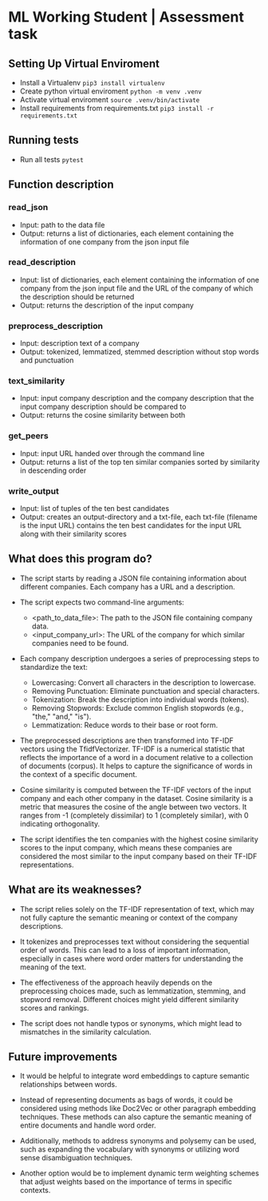 # ML Working Student | Assessment task



## Setting Up Virtual Enviroment

- Install a Virtualenv
 `pip3 install virtualenv`
- Create python virtual enviroment
 `python -m venv .venv`
- Activate virtual enviroment
 `source .venv/bin/activate`
- Install requirements from requirements.txt
 `pip3 install -r requirements.txt`

## Running tests
- Run all tests
 `pytest`

## Function description
### read_json
- Input: path to the data file
- Output: returns a list of dictionaries, each element containing the information of one company from the json input file 

### read_description
- Input: list of dictionaries, each element containing the information of one company from the json input file and the URL of the company of which the description should be returned
- Output: returns the description of the input company

### preprocess_description
- Input: description text of a company
- Output: tokenized, lemmatized, stemmed description without stop words and punctuation

### text_similarity
- Input: input company description and the company description that the input company description should be compared to
- Output: returns the cosine similarity between both 

### get_peers
- Input: input URL handed over through the command line
- Output: returns a list of the top ten similar companies sorted by similarity in descending order

### write_output
- Input: list of tuples of the ten best candidates
- Output: creates an output-directory and a txt-file, each txt-file (filename is the input URL) contains the ten best candidates for the input URL along with their similarity scores

## What does this program do?
- The script starts by reading a JSON file containing information about different companies. Each company has a URL and a description.
- The script expects two command-line arguments:
    - <path_to_data_file>: The path to the JSON file containing company data.
    - <input_company_url>: The URL of the company for which similar companies need to be found.

- Each company description undergoes a series of preprocessing steps to standardize the text:
    - Lowercasing: Convert all characters in the description to lowercase.
    - Removing Punctuation: Eliminate punctuation and special characters.
    - Tokenization: Break the description into individual words (tokens).
    - Removing Stopwords: Exclude common English stopwords (e.g., "the," "and," "is").
    - Lemmatization: Reduce words to their base or root form.

- The preprocessed descriptions are then transformed into TF-IDF vectors using the TfidfVectorizer. TF-IDF is a numerical statistic that reflects the importance of a word in a document relative to a collection of documents (corpus). It helps to capture the significance of words in the context of a specific document.

- Cosine similarity is computed between the TF-IDF vectors of the input company and each other company in the dataset. Cosine similarity is a metric that measures the cosine of the angle between two vectors. It ranges from -1 (completely dissimilar) to 1 (completely similar), with 0 indicating orthogonality.

- The script identifies the ten companies with the highest cosine similarity scores to the input company, which means these companies are considered the most similar to the input company based on their TF-IDF representations.

## What are its weaknesses?
- The script relies solely on the TF-IDF representation of text, which may not fully capture the semantic meaning or context of the company descriptions.

- It tokenizes and preprocesses text without considering the sequential order of words. This can lead to a loss of important information, especially in cases where word order matters for understanding the meaning of the text.

- The effectiveness of the approach heavily depends on the preprocessing choices made, such as lemmatization, stemming, and stopword removal. Different choices might yield different similarity scores and rankings.

- The script does not handle typos or synonyms, which might lead to mismatches in the similarity calculation. 

## Future improvements
- It would be helpful to integrate word embeddings to capture semantic relationships between words.

- Instead of representing documents as bags of words, it could be considered using methods like Doc2Vec or other paragraph embedding techniques. These methods can also capture the semantic meaning of entire documents and handle word order.

- Additionally, methods to address synonyms and polysemy can be used, such as expanding the vocabulary with synonyms or utilizing word sense disambiguation techniques.

- Another option would be to implement dynamic term weighting schemes that adjust weights based on the importance of terms in specific contexts.
